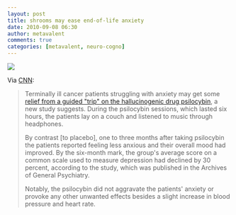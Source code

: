 ```yaml
---
layout: post
title: shrooms may ease end-of-life anxiety
date: 2010-09-08 06:30
author: metavalent
comments: true
categories: [metavalent, neuro-cogno]
---
```

<a href="http://www.cnn.com/2010/HEALTH/09/06/magic.mushrooms.ease.anxiety/index.html" title="Protected"><img src="http://farm3.static.flickr.com/2476/4040360452_30176fcb84.jpg" /></a>

Via <a href="http://www.cnn.com/2010/HEALTH/09/06/magic.mushrooms.ease.anxiety/index.html">CNN</a>:

<blockquote>Terminally ill cancer patients struggling with anxiety may get some <a href="http://www.cnn.com/2010/HEALTH/09/06/magic.mushrooms.ease.anxiety/index.html">relief from a guided "trip" on the hallucinogenic drug psilocybin</a>, a new study suggests. During the psilocybin sessions, which lasted six hours, the patients lay on a couch and listened to music through headphones.

By contrast [to placebo], one to three months after taking psilocybin the patients reported feeling less anxious and their overall mood had improved. By the six-month mark, the group's average score on a common scale used to measure depression had declined by 30 percent, according to the study, which was published in the Archives of General Psychiatry.

Notably, the psilocybin did not aggravate the patients' anxiety or provoke any other unwanted effects besides a slight increase in blood pressure and heart rate.</blockquote>


